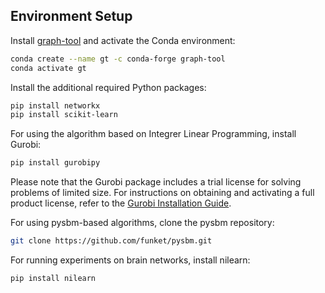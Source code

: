 ## Environment Setup
Install [graph-tool](https://graph-tool.skewed.de/) and activate the Conda environment:
```bash
conda create --name gt -c conda-forge graph-tool
conda activate gt
```

Install the additional required Python packages:
```bash
pip install networkx
pip install scikit-learn
```

For using the algorithm based on Integrer Linear Programming, install Gurobi:
```bash
pip install gurobipy
```

Please note that the Gurobi package includes a trial license for solving problems of limited size. For instructions on obtaining and activating a full product license, refer to the [Gurobi Installation Guide](https://www.gurobi.com/documentation/quickstart.html).

For using pysbm-based algorithms, clone the pysbm repository:
```bash
git clone https://github.com/funket/pysbm.git
```

For running experiments on brain networks, install nilearn:
```bash
pip install nilearn
```
